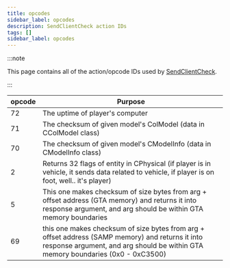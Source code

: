 ```yaml
---
title: opcodes
sidebar_label: opcodes
description: SendClientCheck action IDs
tags: []
sidebar_label: opcodes
---
```


:::note

This page contains all of the action/opcode IDs used by [SendClientCheck](../functions/SendClientCheck).

:::

| opcode | Purpose                                                                                                                                                                             |
| ------ | ----------------------------------------------------------------------------------------------------------------------------------------------------------------------------------- |
| 72     | The uptime of player's computer                                                                                                                                                     |
| 71     | The checksum of given model's ColModel (data in CColModel class)                                                                                                                    |
| 70     | The checksum of given model's CModelInfo (data in CModelInfo class)                                                                                                                 |
| 2      | Returns 32 flags of entity in CPhysical (if player is in vehicle, it sends data related to vehicle, if player is on foot, well.. it's player)                                       |
| 5      | This one makes checksum of size bytes from arg + offset address (GTA memory) and returns it into response argument, and arg should be within GTA memory boundaries                  |
| 69     | this one makes checksum of size bytes from arg + offset address (SAMP memory) and returns it into response argument, and arg should be within GTA memory boundaries (0x0 - 0xC3500) |

